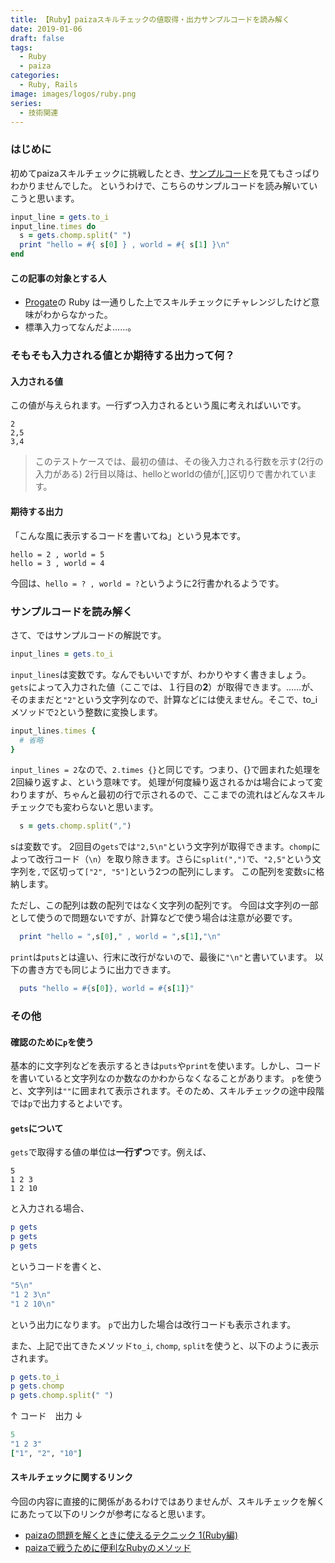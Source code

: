 ```yaml
---
title: 【Ruby】paizaスキルチェックの値取得・出力サンプルコードを読み解く
date: 2019-01-06
draft: false
tags:
  - Ruby
  - paiza
categories:
  - Ruby, Rails
image: images/logos/ruby.png
series:
  - 技術関連
---
```


### はじめに

初めてpaizaスキルチェックに挑戦したとき、[サンプルコード](https://paiza.jp/guide/samplecode)を見てもさっぱりわかりませんでした。
というわけで、こちらのサンプルコードを読み解いていこうと思います。

```rb
input_line = gets.to_i
input_line.times do
  s = gets.chomp.split(" ")
  print "hello = #{ s[0] } , world = #{ s[1] }\n"
end
```

#### この記事の対象とする人

- [Progate](https://prog-8.com)の Ruby は一通りした上でスキルチェックにチャレンジしたけど意味がわからなかった。
- 標準入力ってなんだよ……。

### そもそも入力される値とか期待する出力って何？

#### 入力される値

この値が与えられます。一行ずつ入力されるという風に考えればいいです。

```
2
2,5
3,4
```

> このテストケースでは、最初の値は、その後入力される行数を示す(2行の入力がある)
> 2行目以降は、helloとworldの値が[,]区切りで書かれています。

#### 期待する出力

「こんな風に表示するコードを書いてね」という見本です。

```
hello = 2 , world = 5
hello = 3 , world = 4
```

今回は、`hello = ? , world = ?`というように2行書かれるようです。

### サンプルコードを読み解く

さて、ではサンプルコードの解説です。

```ruby
input_lines = gets.to_i
```

`input_lines`は変数です。なんでもいいですが、わかりやすく書きましょう。
`gets`によって入力された値（ここでは、１行目の**2**）が取得できます。……が、そのままだと`"2"`という文字列なので、計算などには使えません。そこで、to_iメソッドで`2`という整数に変換します。

```ruby
input_lines.times {
  # 省略
}
```

`input_lines = 2`なので、`2.times {}`と同じです。つまり、{}で囲まれた処理を2回繰り返すよ、という意味です。
処理が何度繰り返されるかは場合によって変わりますが、ちゃんと最初の行で示されるので、ここまでの流れはどんなスキルチェックでも変わらないと思います。

```ruby
  s = gets.chomp.split(",")
```

sは変数です。
2回目の`gets`では`"2,5\n"`という文字列が取得できます。`chomp`によって改行コード（`\n`）を取り除きます。さらに`split(",")`で、`"2,5"`という文字列を`,`で区切って`["2", "5"]`という2つの配列にします。
この配列を変数`s`に格納します。

ただし、この配列は数の配列ではなく文字列の配列です。
今回は文字列の一部として使うので問題ないですが、計算などで使う場合は注意が必要です。

```ruby
  print "hello = ",s[0]," , world = ",s[1],"\n"
```

`print`は`puts`とは違い、行末に改行がないので、最後に`"\n"`と書いています。
以下の書き方でも同じように出力できます。

```ruby
  puts "hello = #{s[0]}, world = #{s[1]}"
```

### その他

#### 確認のために`p`を使う

基本的に文字列などを表示するときは`puts`や`print`を使います。しかし、コードを書いていると文字列なのか数なのかわからなくなることがあります。
`p`を使うと、文字列は`""`に囲まれて表示されます。そのため、スキルチェックの途中段階では`p`で出力するとよいです。

#### `gets`について

`gets`で取得する値の単位は**一行ずつ**です。例えば、

```
5
1 2 3
1 2 10
```

と入力される場合、

```ruby
p gets
p gets
p gets
```

というコードを書くと、

```rb
"5\n"
"1 2 3\n"
"1 2 10\n"
```

という出力になります。
`p`で出力した場合は改行コードも表示されます。

また、上記で出てきたメソッド`to_i`, `chomp`, `split`を使うと、以下のように表示されます。

```ruby
p gets.to_i
p gets.chomp
p gets.chomp.split(" ")
```

↑ コード　出力 ↓

```rb
5
"1 2 3"
["1", "2", "10"]
```

#### スキルチェックに関するリンク

今回の内容に直接的に関係があるわけではありませんが、スキルチェックを解くにあたって以下のリンクが参考になると思います。

- [paizaの問題を解くときに使えるテクニック 1(Ruby編)](https://qiita.com/ryuchan00/items/9da4f8b62d6af3f29b4a)
- [paizaで戦うために便利なRubyのメソッド](https://qiita.com/hiromichinomata/items/a7532468b673246650da)
